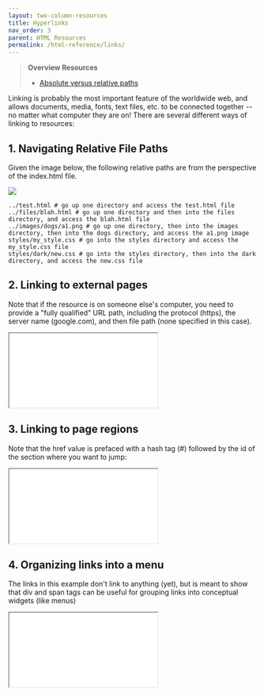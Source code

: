 ```yaml
---
layout: two-column-resources
title: Hyperlinks
nav_order: 3
parent: HTML Resources
permalink: /html-reference/links/
---
```


> **Overview Resources**
>
> * [Absolute versus relative paths](http://www.coffeecup.com/help/articles/absolute-vs-relative-pathslinks/)

Linking is probably the most important feature of the worldwide web, and allows documents, media, fonts, text files, etc. to be connected together -- no matter what computer they are on! There are several different ways of linking to resources:

## 1. Navigating Relative File Paths
Given the image below, the following relative paths are from the perspective of the index.html file.

![](/spring2023/assets/images/file_paths.png)
```shell
../test.html # go up one directory and access the test.html file
../files/blah.html # go up one directory and then into the files directory, and access the blah.html file
../images/dogs/a1.png # go up one directory, then into the images directory, then into the dogs directory, and access the a1.png image
styles/my_style.css # go into the styles directory and access the my_style.css file
styles/dark/new.css # go into the styles directory, then into the dark directory, and access the new.css file
```

## 2. Linking to external pages
Note that if the resource is on someone else's computer, you need to provide a "fully qualified" URL path, including the protocol (https), the server name (google.com), and then file path (none specified in this case).

<iframe src="//codepen.io/vanwars/embed/mERgZY/?height=300&theme-id=18654&default-tab=html,result" allowfullscreen="true" class="codepen-frame"></iframe>


## 3. Linking to page regions
Note that the href value is prefaced with a hash tag (#) followed by the id of the section where you want to jump:

<iframe src="//codepen.io/vanwars/embed/rLjbXG/?height=300&theme-id=18654&default-tab=html,result" allowfullscreen="true" class="codepen-frame"></iframe>


## 4. Organizing links into a menu
The links in this example don't link to anything (yet), but is meant to show that div and span tags can be useful for grouping links into conceptual widgets (like menus)
<iframe src="//codepen.io/vanwars/embed/YMWqoO/?height=300&theme-id=18654&default-tab=html,result" allowfullscreen="true" class="codepen-frame"></iframe>